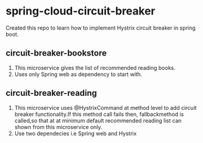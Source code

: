 # spring-cloud-circuit-breaker
Created this repo to learn how to implement Hystrix circuit breaker in spring boot.

## circuit-breaker-bookstore
1. This microservice gives the list of recommended reading books.
2. Uses only Spring web as dependency to start with.

## circuit-breaker-reading
1. This microservice uses @HystrixCommand at method level to add circuit breaker functionality.If this 
   method call fails then, fallbackmethod is called,so that at at minimum default recommended reading list can shown
   from this  microservice only.
2. Use two dependecies i.e Spring web and Hystrix

